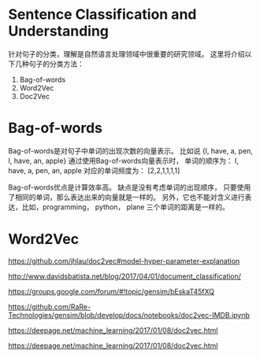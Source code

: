 
# Sentence Classification and Understanding

针对句子的分类，理解是自然语言处理领域中很重要的研究领域。
这里将介绍以下几种句子的分类方法：
1. Bag-of-words
2. Word2Vec
3. Doc2Vec


# Bag-of-words
Bag-of-words是对句子中单词的出现次数的向量表示。 比如说
{I, have, a, pen, I, have, an, apple}
通过使用Bag-of-words向量表示时， 单词的顺序为： 
I, have, a, pen, an, apple
对应的单词频度为：
[2,2,1,1,1,1]

Bag-of-words优点是计算效率高。
缺点是没有考虑单词的出现顺序， 只要使用了相同的单词，那么表达出来的向量就是一样的。
另外，它也不能对含义进行表达，比如，programming， python， plane 三个单词的距离是一样的。

# Word2Vec







https://github.com/jhlau/doc2vec#model-hyper-parameter-explanation

http://www.davidsbatista.net/blog/2017/04/01/document_classification/

https://groups.google.com/forum/#!topic/gensim/bEskaT45fXQ


https://github.com/RaRe-Technologies/gensim/blob/develop/docs/notebooks/doc2vec-IMDB.ipynb


https://deepage.net/machine_learning/2017/01/08/doc2vec.html


https://deepage.net/machine_learning/2017/01/08/doc2vec.html
